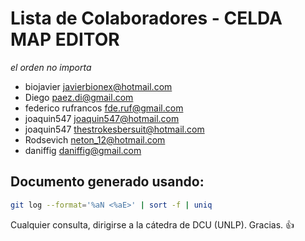 # Lista de Colaboradores - CELDA MAP EDITOR
_el orden no importa_

- biojavier <javierbionex@hotmail.com>
- Diego <paez.di@gmail.com>
- federico rufrancos <fde.ruf@gmail.com>
- joaquin547 <joaquin547@hotmail.com>
- joaquin547 <thestrokesbersuit@hotmail.com> 
- Rodsevich <neton_12@hotmail.com>
- daniffig <daniffig@gmail.com>


## Documento generado usando:


```bash
git log --format='%aN <%aE>' | sort -f | uniq
```

Cualquier consulta, dirigirse a la cátedra de DCU (UNLP). Gracias. :+1:
